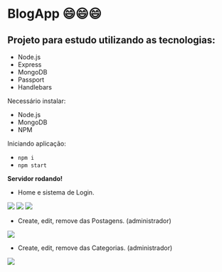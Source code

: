 # BlogApp :smile::smile::smile:
 
## Projeto para estudo utilizando as tecnologias: 
-  Node.js
-  Express
-  MongoDB
-  Passport
-  Handlebars

Necessário instalar:
- Node.js
- MongoDB
- NPM

Iniciando aplicação:
- `npm i`
- `npm start`

**Servidor rodando!**

- Home e sistema de Login.

![](https://media.giphy.com/media/sZUo4xXFJVVDRlgqmi/giphy.gif)
![](https://media.giphy.com/media/2VYJdVthzf3hnh4Uzd/giphy.gif)
![](https://media.giphy.com/media/IPR7M4sUPjZN3LOr5a/giphy.gif)

- Create, edit, remove das Postagens. (administrador)

![](https://media.giphy.com/media/fUWKOlaLbbJDo5vDmr/giphy.gif)
- Create, edit, remove das Categorias. (administrador)

![](https://media.giphy.com/media/H3IXysUaO4PseUWdXT/giphy.gif)
